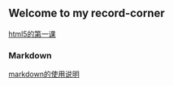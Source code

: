 ## Welcome to my record-corner
 [html5的第一课](./html/first.html) 


### Markdown
[markdown的使用说明](./markdown/markdown_grammar.md)


